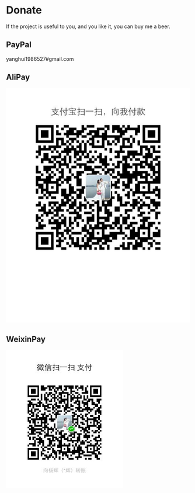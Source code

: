 # Donate

If the project is useful to you, and you like it, you can buy me a beer.

## PayPal
yanghui1986527#gmail.com

## AliPay
![AliPay donate](donate/alipay.jpg)

## WeixinPay
![WeixinPay donate](donate/weixinpay.jpg)
